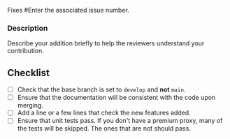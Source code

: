 Fixes #Enter the associated issue number.

### Description
Describe your addition briefly to help the reviewers understand your contribution.

## Checklist

- [ ] Check that the base branch is set to `develop` and **not** `main`.
- [ ] Ensure that the documentation will be consistent with the code upon merging.
- [ ] Add a line or a few lines that check the new features added.
- [ ] Ensure that unit tests pass.
        If you don't have a premium proxy, many of the tests will be skipped. The ones that are not should pass.
